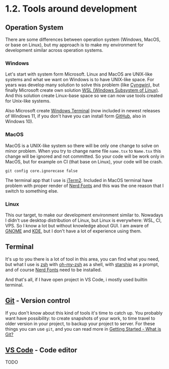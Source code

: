 # 1.2. Tools around development

## Operation System

There are some differences between operation system (Windows, MacOS, or base on Linux), but my approach is to make my environment for development similar across operation systems.

### Windows

Let's start with system form Microsoft. Linux and MacOS are UNIX-like systems and what we want on Windows is to have UNIX-like space. For years was develop many solution to solve this problem (like [Cyngwin](https://www.cygwin.com/)), but finally Microsoft create own solution [WSL (Windows Subsystem of Linux)](https://learn.microsoft.com/en-us/windows/wsl/install). And this solution create Linux-base space so we can now use tools created for Unix-like systems. 

Also Microsoft create [Windows Terminal](https://github.com/microsoft/terminal) (now included in newest releases of Windows 11, if you don't have you can install form [GitHub](https://github.com/microsoft/terminal/releases), also in Windows 10).

### MacOS

MacOS is a UNIX-like system so there will be only one change to solve on minor problem. When you try to change name file `name.tsx` to `Name.tsx` this change will be ignored and not committed. So your code will be work only in MacOS, but for example on CI (that base on Linux), your code will be crash.

```shell
git config core.ignorecase false
```

The terminal app that I use is [iTerm2](https://iterm2.com/). Included in MacOS terminal have problem with proper render of [Nerd Fonts](https://www.nerdfonts.com/) and this was the one reason that I switch to something else.

### Linux

This our target, to make our development environment similar to. Nowadays I didn't use desktop distribution of Linux, but Linux is everywhere: WSL, CI, VPS. So I know a lot but without knowledge about GUI. I am aware of [GNOME](https://www.gnome.org/) and [KDE](https://kde.org/), but I don't have a lot of experience using them.

## Terminal

It's up to you there is a lot of tool in this area, you can find what you need, but what I use is [zsh](https://www.zsh.org/) with [oh-my-zsh](https://ohmyz.sh/) as a shell, with [starship](https://starship.rs/) as a prompt, and of course [Nerd Fonts](https://www.nerdfonts.com) need to be installed.

And that's all, if I have open project in VS Code, i mostly used builtin terminal.

## [Git](https://git-scm.com/) - Version control

If you don't know about this kind of tools it's time to catch up. You probably want have possibility: to create snapshots of your work, to time travel to older version in your project, to backup your project to server. For these things you can use `git`, and you can read more in [Getting Started - What is Git?](https://git-scm.com/book/en/v2/Getting-Started-What-is-Git%3F)

## [VS Code](https://code.visualstudio.com/) - Code editor

TODO


